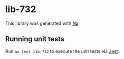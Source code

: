 # lib-732

This library was generated with [Nx](https://nx.dev).

## Running unit tests

Run `nx test lib-732` to execute the unit tests via [Jest](https://jestjs.io).
